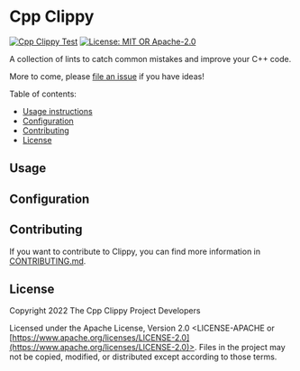 # Cpp Clippy

[![Cpp Clippy Test](https://github.com/cpp-clippy/cpp-clippy/actions/workflows/cpp-clippy.yml/badge.svg?branch=main)](https://github.com/ismaelJimenez/cpp-clippy/actions)
[![License: MIT OR Apache-2.0](https://img.shields.io/crates/l/clippy.svg)](#license)

A collection of lints to catch common mistakes and improve your C++ code.

More to come, please [file an issue](https://github.com/cpp-clippy/cpp-clippy/issues) if you have ideas!

Table of contents:

*   [Usage instructions](#usage)
*   [Configuration](#configuration)
*   [Contributing](#contributing)
*   [License](#license)

## Usage

## Configuration

## Contributing

If you want to contribute to Clippy, you can find more information in [CONTRIBUTING.md](https://github.com/cpp-clippy/cpp-clippy/blob/master/CONTRIBUTING.md).

## License

Copyright 2022 The Cpp Clippy Project Developers

Licensed under the Apache License, Version 2.0 <LICENSE-APACHE or
[https://www.apache.org/licenses/LICENSE-2.0](https://www.apache.org/licenses/LICENSE-2.0)>. Files in the project may not be
copied, modified, or distributed except according to those terms.
